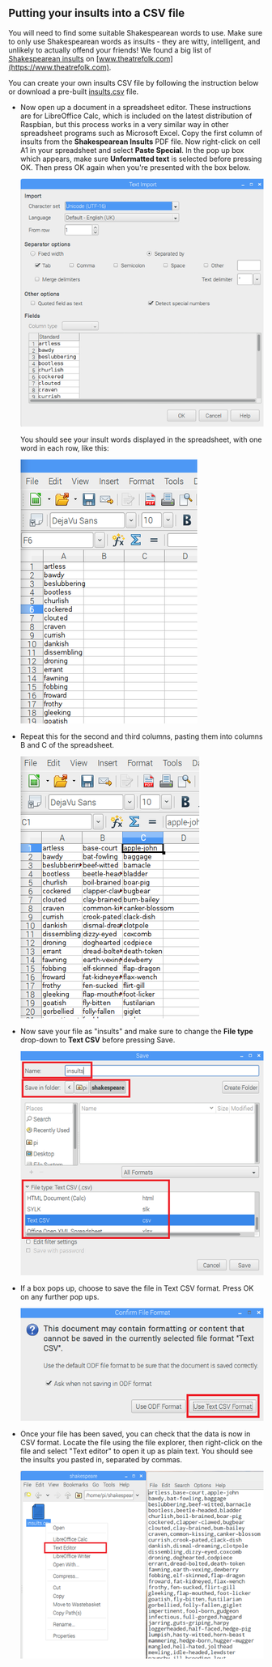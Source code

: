 ## Putting your insults into a CSV file

You will need to find some suitable Shakespearean words to use. Make sure to only use Shakespearean words as insults - they are witty, intelligent, and unlikely to actually offend your friends! We found a big list of [Shakespearean insults](https://www.theatrefolk.com/freebies/shakespearean-insults.pdf) on [www.theatrefolk.com](https://www.theatrefolk.com).

You can create your own insults CSV file by following the instruction below or download a pre-built [insults.csv](resources/insults.csv) file.

- Now open up a document in a spreadsheet editor. These instructions are for LibreOffice Calc, which is included on the latest distribution of Raspbian, but this process works in a very similar way in other spreadsheet programs such as Microsoft Excel. Copy the first column of insults from the **Shakespearean Insults** PDF file. Now right-click on cell A1 in your spreadsheet and select **Paste Special**. In the pop up box which appears, make sure **Unformatted text** is selected before pressing OK. Then press OK again when you're presented with the box below.

  ![Paste dialogue](images/paste-dialogue.png)

  You should see your insult words displayed in the spreadsheet, with one word in each row, like this:

  ![First column of insults](images/first-column.png)


- Repeat this for the second and third columns, pasting them into columns B and C of the spreadsheet.

  ![All columns](images/all-cols.png)

- Now save your file as "insults" and make sure to change the **File type** drop-down to **Text CSV** before pressing Save.

  ![Save your file](images/saving-file.png)

- If a box pops up, choose to save the file in Text CSV format. Press OK on any further pop ups.

  ![Save in text CSV format](images/use-text-csv.png)

- Once your file has been saved, you can check that the data is now in CSV format. Locate the file using the file explorer, then right-click on the file and select "Text editor" to open it up as plain text. You should see the insults you pasted in, separated by commas.

  ![See the CSV format](images/see-format.png)

